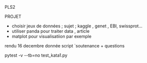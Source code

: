 PLS2

PROJET
- choisir jeux de données ; sujet ; kaggle , genet , EBI, swissprot...
- utiliser panda pour traiter data , article 
- matplot pour visualisatiion par exemple 

rendu 16 decembre 
donnée 
script `soutenance + questions 


pytest -v --tb=no test_kata1.py
